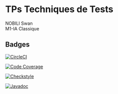 # TPs Techniques de Tests

NOBILI Swan
<br>
M1-IA Classique
<br>


## Badges
[![CircleCI](https://dl.circleci.com/status-badge/img/gh/SwanNOBILI/ceri-m1-techniques-de-test/tree/master.svg?style=svg)](https://dl.circleci.com/status-badge/redirect/gh/SwanNOBILI/ceri-m1-techniques-de-test/tree/master)
<br>

[![Code Coverage](https://codecov.io/gh/SwanNOBILI/ceri-m1-techniques-de-test/graph/badge.svg?token=FOVENGLT7U)](https://codecov.io/gh/SwanNOBILI/ceri-m1-techniques-de-test)
<br>

[![Checkstyle](https://img.shields.io/badge/Checkstyle-passing-brightgreen)](https://swannobili.github.io/ceri-m1-techniques-de-test/checkstyle)
<br>

[![Javadoc](https://img.shields.io/website?url=https%3A%2F%2Fswannobili.github.io%2Fceri-m1-techniques-de-test%2F)](https://swannobili.github.io/ceri-m1-techniques-de-test/checkstyle)
